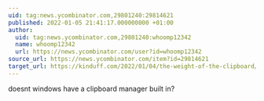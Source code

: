 ```yaml
---
uid: tag:news.ycombinator.com,29801240:29814621
published: 2022-01-05 21:41:17.000000000 +01:00
author:
  uid: tag:news.ycombinator.com,29801240:whoomp12342
  name: whoomp12342
  url: https://news.ycombinator.com/user?id=whoomp12342
source_url: https://news.ycombinator.com/item?id=29814621
target_url: https://kinduff.com/2022/01/04/the-weight-of-the-clipboard/
---
```


doesnt windows have a clipboard manager built in?